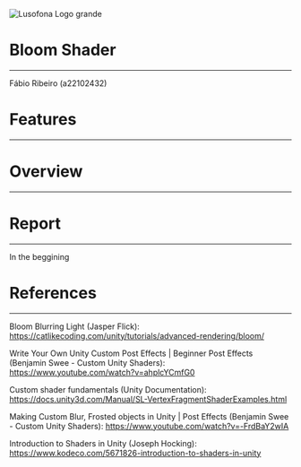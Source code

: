 
![Lusofona Logo grande](https://github.com/FabioRibeiro404/Bloom-Shader/assets/91754191/3a4e8d19-e6cb-42f2-a84e-011e15ef89db)

# Bloom Shader
---
Fábio Ribeiro (a22102432)

# Features
---

# Overview
---

# Report
---
In the beggining 


# References
---

Bloom Blurring Light (Jasper Flick):
https://catlikecoding.com/unity/tutorials/advanced-rendering/bloom/

Write Your Own Unity Custom Post Effects | Beginner Post Effects (Benjamin Swee - Custom Unity Shaders):
https://www.youtube.com/watch?v=ahplcYCmfG0

Custom shader fundamentals (Unity Documentation):
https://docs.unity3d.com/Manual/SL-VertexFragmentShaderExamples.html

Making Custom Blur, Frosted objects in Unity | Post Effects (Benjamin Swee - Custom Unity Shaders):
https://www.youtube.com/watch?v=-FrdBaY2wIA

Introduction to Shaders in Unity (Joseph Hocking):
https://www.kodeco.com/5671826-introduction-to-shaders-in-unity
